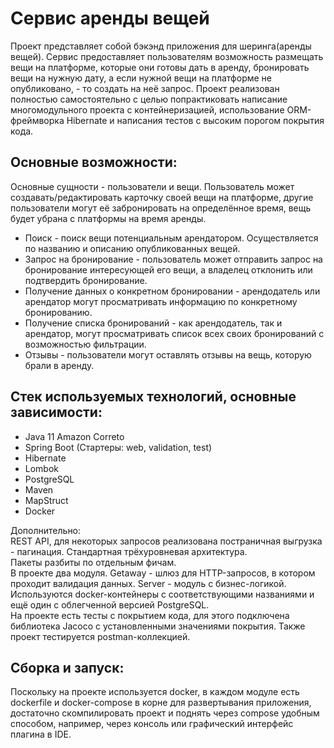 # Сервис аренды вещей
Проект представляет собой бэкэнд приложения для шеринга(аренды вещей). Сервис предоставляет пользователям возможность размещать вещи на платформе, которые они готовы дать в аренду, бронировать вещи на нужную дату, а если нужной вещи на платформе не опубликовано, - то создать на неё запрос. Проект реализован полностью самостоятельно с целью попрактиковать написание многомодульного проекта с контейнеризацией, использование ORM-фреймворка Hibernate и написания тестов с высоким порогом покрытия кода.

## Основные возможности:
Основные сущности - пользователи и вещи. Пользователь может создавать/редактировать карточку своей вещи на платформе, другие пользователи могут её забронировать на определённое время, вещь будет убрана с платформы на время аренды. </br>
- Поиск - поиск вещи потенциальным арендатором. Осуществляется по названию и описанию опубликованных вещей. </br>
- Запрос на бронирование - пользователь может отправить запрос на бронирование интересующей его вещи, а владелец отклонить или подтвердить бронирование. </br>
- Получение данных о конкретном бронировании - арендодатель или арендатор могут просматривать информацию по конкретному бронированию.  </br>
- Получение списка бронирований - как арендодатель, так и арендатор, могут просматривать список всех своих бронирований с возможностью фильтрации. </br>
- Отзывы - пользователи могут оставлять отзывы на вещь, которую брали в аренду.

## Стек используемых технологий, основные зависимости:
- Java 11 Amazon Correto
- Spring Boot (Cтартеры: web, validation, test)
- Hibernate
- Lombok
- PostgreSQL
- Maven
- MapStruct
- Docker

Дополнительно: </br>
REST API, для некоторых запросов реализована постраничная выгрузка - пагинация.
Стандартная трёхуровневая архитектура. </br> 
Пакеты разбиты по отдельным фичам. </br>
В проекте два модуля. Getaway - шлюз для HTTP-запросов, в котором проходит валидация данных. Server - модуль с бизнес-логикой. Используются docker-контейнеры с соответствующими названиями и ещё один с облегченной версией PostgreSQL. </br>
На проекте есть тесты с покрытием кода, для этого подключена библиотека Jacoco с установленными значениями покрытия. Также проект тестируется postman-коллекцией. </br>

## Сборка и запуск:
Поскольку на проекте используется docker, в каждом модуле есть dockerfile и docker-compose в корне для развертывания приложения, достаточно скомпилировать проект и поднять через compose удобным способом, например, через консоль или графический интерфейс плагина в IDE.
